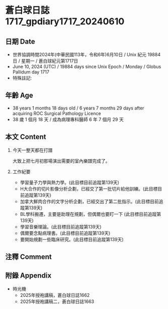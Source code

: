 [_metadata_:encoding]: - "utf-8"
[_metadata_:language]: - "zh-Hant-TW"
[_metadata_:fileformat]: - "markdown"
[_metadata_:MIME_type]: - "text/plain"
[_metadata_:markdown_version]: - "commonmark version 0.30"
[_metadata_:markdown_spec]: - "https://spec.commonmark.org/0.30/"

# 蒼白球日誌1717_gpdiary1717_20240610 #

## 日期 Date ##

* 世界協調時間2024年(中華民國113年，令和6年)6月10日 / Unix 紀元 19884 日 / 星期一 / 蒼白球紀元第1717日
* June 10, 2024 (UTC) / 19884 days since Unix Epoch / Monday / Globus Pallidum day 1717
* 特殊註記:

## 年齡 Age ##

* 38 years 1 months 18 days old / 6 years 7 months 29 days after acquiring ROC Surgical Pathology Licence
* 38 歲 1 個月 18 天 / 成為病理專科醫師 6 年 7 個月 29 天

## 本文 Content ##

1. 今天一整天都在打譜

    大致上把七月初那場演出需要的室內樂譜完成了。

2. 工作紀要

    - 學習量子力學與熱力學。(此目標目前追蹤第139天)
    - H大合作的切片影像分析企劃，已經交了第一批切片給他訓練。(此目標目前追蹤第139天)
    - 加拿大鮮肉合作的文字分析企劃，已經交出了第二批指示。(此目標目前追蹤第139天)
    - BL學科搬遷，主要是助理在規劃，但偶爾也要盯一下 (此目標目前追蹤第139天)
    - 學習音樂理論。(此目標目前追蹤第139天)
    - 偶爾要念點病理書。(此目標目前追蹤第139天)
    - 要開始規劃一些臨床研究。(此目標目前追蹤第139天)

## 注釋 Comment ##


## 附錄 Appendix ##

* 時光機
    - 2025年授袍講稿，蒼白球日誌1662
    - 2025年授袍講稿二，蒼白球日誌1663
